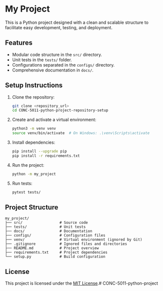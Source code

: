 # My Project

This is a Python project designed with a clean and scalable structure to facilitate easy development, testing, and deployment.

## Features
- Modular code structure in the `src/` directory.
- Unit tests in the `tests/` folder.
- Configurations separated in the `configs/` directory.
- Comprehensive documentation in `docs/`.

## Setup Instructions

1. Clone the repository:
   ```bash
   git clone <repository_url>
   cd CONC-5011-python-project-repository-setup
   ```

2. Create and activate a virtual environment:
   ```bash
   python3 -m venv venv
   source venv/bin/activate  # On Windows: .\venv\Scripts\activate
   ```

3. Install dependencies:
   ```bash
   pip install --upgrade pip
   pip install -r requirements.txt
   ```

4. Run the project:
   ```bash
   python -m my_project
   ```

5. Run tests:
   ```bash
   pytest tests/
   ```

## Project Structure
```plaintext
my_project/
├── src/                 # Source code
├── tests/               # Unit tests
├── docs/                # Documentation
├── configs/             # Configuration files
├── venv/                # Virtual environment (ignored by Git)
├── .gitignore           # Ignored files and directories
├── README.md            # Project overview
├── requirements.txt     # Project dependencies
└── setup.py             # Build configuration
```

## License
This project is licensed under the [MIT License](LICENSE).# CONC-5011-python-project
